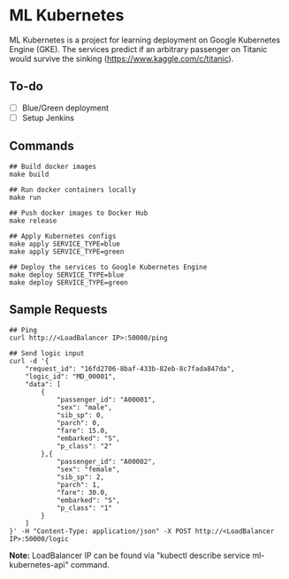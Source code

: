 # ML Kubernetes

ML Kubernetes is a project for learning deployment on Google Kubernetes Engine (GKE). The services predict if an arbitrary passenger on Titanic would survive the sinking (https://www.kaggle.com/c/titanic). 

## To-do
- [ ] Blue/Green deployment
- [ ] Setup Jenkins

## Commands
```
## Build docker images
make build

## Run docker containers locally
make run

## Push docker images to Docker Hub
make release

## Apply Kubernetes configs
make apply SERVICE_TYPE=blue
make apply SERVICE_TYPE=green

## Deploy the services to Google Kubernetes Engine
make deploy SERVICE_TYPE=blue
make deploy SERVICE_TYPE=green
```

## Sample Requests
```
## Ping
curl http://<LoadBalancer IP>:50000/ping 

## Send logic input
curl -d '{
    "request_id": "16fd2706-8baf-433b-82eb-8c7fada847da",
    "logic_id": "MD_00001",
    "data": [
        {
            "passenger_id": "A00001",
            "sex": "male",
            "sib_sp": 0,
            "parch": 0,
            "fare": 15.0,
            "embarked": "S",
            "p_class": "2"
        },{
            "passenger_id": "A00002",
            "sex": "female",
            "sib_sp": 2,
            "parch": 1,
            "fare": 30.0,
            "embarked": "S",
            "p_class": "1"
        }
    ] 
}' -H "Content-Type: application/json" -X POST http://<LoadBalancer IP>:50000/logic
```
**Note:** LoadBalancer IP can be found via "kubectl describe service ml-kubernetes-api" command.
